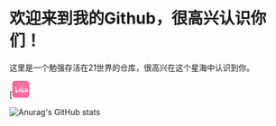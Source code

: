 # 欢迎来到我的Github，很高兴认识你们！
这里是一个勉强存活在21世界的仓库，很高兴在这个星海中认识到你。

[![沙漠中的岩石图片](image/bilibili.png?)

![Anurag's GitHub stats](https://github-readme-stats.vercel.app/api?username=SunCosmos&theme=rose&show_icons=true)
